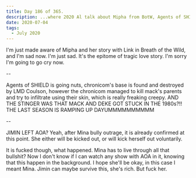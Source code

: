```yaml
---
title: Day 186 of 365.
description: ...where 2020 Al talk about Mipha from BotW, Agents of SHIELD, and the korean girl group AOA.
date: 2020-07-04
tags:
  - July 2020
---
```


I'm just made aware of Mipha and her story with Link in Breath of the Wild, and I'm sad now. I'm just sad. It's the epitome of tragic love story. I'm sorry I'm going to go cry now.

--

Agents of SHIELD is going nuts, chronicom's base is found and destroyed by LMD Coulson, however the chronicom managed to kill mack's parents and try to infiltrate using their skin, which is really freaking creepy. AND THE STINGER WAS THAT MACK AND DEKE GOT STUCK IN THE 1980s?!! THE LAST SEASON IS RAMPING UP DAYUMMMMMMMMMM

--

JIMIN LEFT AOA? Yeah, after Mina bully outrage, it is already confirmed at this point. She either will be kicked out, or will kick herself out voluntarily.

It is fucked though, what happened. Mina has to live through all that bullshit? Now I don't know if I can watch any show with AOA in it, knowing that this happen in the background. I hope she'll be okay, in this case I meant Mina. Jimin can maybe survive this, she's rich. But fuck her.